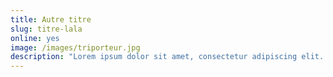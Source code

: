 ```yaml
---
title: Autre titre
slug: titre-lala
online: yes
image: /images/triporteur.jpg
description: "Lorem ipsum dolor sit amet, consectetur adipiscing elit. Fusce feugiat iaculis nibh, sit amet imperdiet elit porttitor in."
---
```

